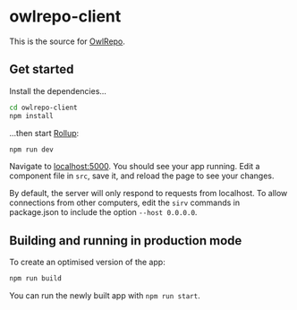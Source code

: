 # owlrepo-client

This is the source for [OwlRepo](https://owlrepo.com).

## Get started

Install the dependencies...

```bash
cd owlrepo-client
npm install
```

...then start [Rollup](https://rollupjs.org):

```bash
npm run dev
```

Navigate to [localhost:5000](http://localhost:5000). You should see your app
running. Edit a component file in `src`, save it, and reload the page to see
your changes.

By default, the server will only respond to requests from localhost. To allow
connections from other computers, edit the `sirv` commands in package.json to
include the option `--host 0.0.0.0`.

## Building and running in production mode

To create an optimised version of the app:

```bash
npm run build
```

You can run the newly built app with `npm run start`.
